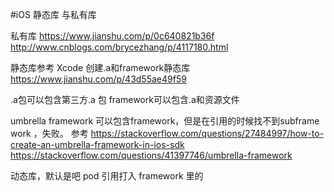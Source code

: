 #iOS 静态库 与私有库

私有库
https://www.jianshu.com/p/0c640821b36f
http://www.cnblogs.com/brycezhang/p/4117180.html

静态库参考
Xcode 创建.a和framework静态库
https://www.jianshu.com/p/43d55ae49f59

.a包可以包含第三方.a 包
framework可以包含.a和资源文件

umbrella framework 可以包含framework，但是在引用的时候找不到subframe work ，失败。
参考 https://stackoverflow.com/questions/27484997/how-to-create-an-umbrella-framework-in-ios-sdk
https://stackoverflow.com/questions/41397746/umbrella-framework


动态库，默认是吧 pod 引用打入 framework 里的